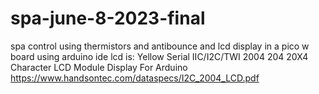 # spa-june-8-2023-final
spa control using thermistors and antibounce and lcd display
in a pico w board using arduino ide
lcd is: Yellow Serial IIC/I2C/TWI 2004 204 20X4 Character LCD Module Display For Arduino
https://www.handsontec.com/dataspecs/I2C_2004_LCD.pdf
